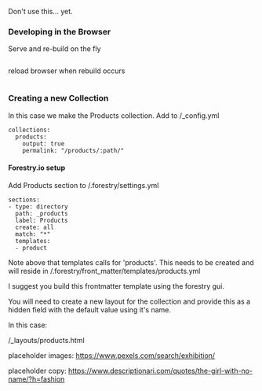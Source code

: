 
Don't use this... yet.



### Developing in the Browser

Serve and re-build on the fly
``` bundle exec jekyll serve
```

reload browser when rebuild occurs
``` browser-sync start --files "css/*.css" --proxy "localhost:4000" --files "_site/*" --reloadDelay "1000"
```

### Creating a new Collection

In this case we make the Products collection.
Add to /_config.yml

```
collections:
  products:
    output: true
    permalink: "/products/:path/"
```    


#### Forestry.io setup
Add Products section to /.forestry/settings.yml

```
sections:
- type: directory
  path: _products
  label: Products
  create: all
  match: "*"
  templates:
  - product
```
Note above that templates calls for 'products'. This needs to be created and will reside in /.forestry/front_matter/templates/products.yml

I suggest you build this frontmatter template using the forestry gui.


You will need to create a new layout for the collection and provide this as a hidden field with the default value using it's name.

In this case:

/_layouts/products.html


placeholder images:
https://www.pexels.com/search/exhibition/

placeholder copy:
https://www.descriptionari.com/quotes/the-girl-with-no-name/?h=fashion
